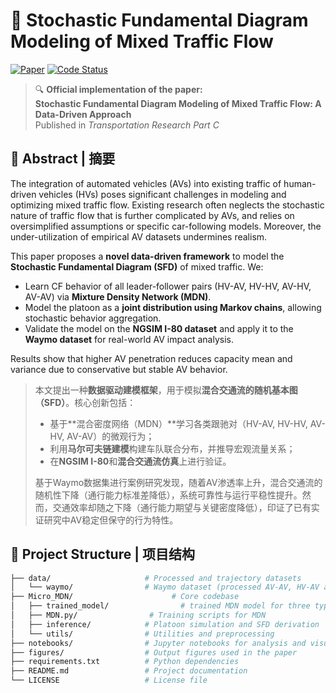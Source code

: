 # 🚗 Stochastic Fundamental Diagram Modeling of Mixed Traffic Flow

[![Paper](https://img.shields.io/badge/Paper-Transportation%20Research%20Part%20C-purple)](https://doi.org/your-doi-link)
[![Code Status](https://img.shields.io/badge/Status-Official%20Code-blue)]()

> 🔍 **Official implementation of the paper:**  
> **Stochastic Fundamental Diagram Modeling of Mixed Traffic Flow: A Data-Driven Approach**  
> Published in *Transportation Research Part C*  

## 🔗 Abstract | 摘要

The integration of automated vehicles (AVs) into existing traffic of human-driven vehicles (HVs) poses significant challenges in modeling and optimizing mixed traffic flow. Existing research often neglects the stochastic nature of traffic flow that is further complicated by AVs, and relies on oversimplified assumptions or specific car-following models. Moreover, the under-utilization of empirical AV datasets undermines realism.

This paper proposes a **novel data-driven framework** to model the **Stochastic Fundamental Diagram (SFD)** of mixed traffic. We:

- Learn CF behavior of all leader-follower pairs (HV-AV, HV-HV, AV-HV, AV-AV) via **Mixture Density Network (MDN)**.
- Model the platoon as a **joint distribution using Markov chains**, allowing stochastic behavior aggregation.
- Validate the model on the **NGSIM I-80 dataset** and apply it to the **Waymo dataset** for real-world AV impact analysis.

Results show that higher AV penetration reduces capacity mean and variance due to conservative but stable AV behavior.

> 本文提出一种**数据驱动建模框架**，用于模拟**混合交通流的随机基本图（SFD）**。核心创新包括：
> - 基于**混合密度网络（MDN）**学习各类跟驰对（HV-AV, HV-HV, AV-HV, AV-AV）的微观行为；
> - 利用**马尔可夫链建模**构建车队联合分布，并推导宏观流量关系；
> - 在**NGSIM I-80**和**混合交通流仿真**上进行验证。
>
> 基于Waymo数据集进行案例研究发现，随着AV渗透率上升，混合交通流的随机性下降（通行能力标准差降低），系统可靠性与运行平稳性提升。然而，交通效率却随之下降（通行能力期望与关键密度降低），印证了已有实证研究中AV稳定但保守的行为特性。


## 📂 Project Structure | 项目结构

```bash
├── data/                     # Processed and trajectory datasets
│   └── waymo/                # Waymo dataset (processed AV-AV, HV-AV and HV-HV car-following data)
├── Micro_MDN/                      # Core codebase
│   ├── trained_model/                # trained MDN model for three types of pair
│   ├── MDN.py/                # Training scripts for MDN
│   ├── inference/            # Platoon simulation and SFD derivation
│   └── utils/                # Utilities and preprocessing
├── notebooks/                # Jupyter notebooks for analysis and visualization
├── figures/                  # Output figures used in the paper
├── requirements.txt          # Python dependencies
├── README.md                 # Project documentation
└── LICENSE                   # License file
